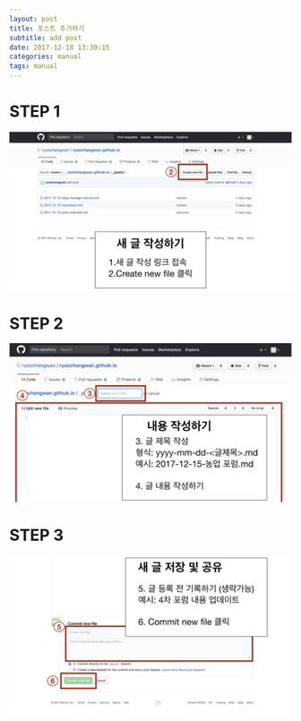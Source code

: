 ```yaml
---
layout: post
title: 포스트 추가하기
subtitle: add post
date: 2017-12-18 13:30:15
categories: manual
tags: manual
---
```


# STEP 1

![메뉴얼1](/assets/manual1-min.jpeg)

# STEP 2

![메뉴얼1](/assets/manual2-min.jpeg)

# STEP 3

![메뉴얼1](/assets/manual3-min.jpeg)

